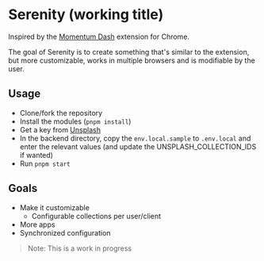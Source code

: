 # Serenity (working title)

Inspired by the [Momentum Dash](https://momentumdash.com/) extension for Chrome.

The goal of Serenity is to create something that&apos;s similar to the extension, but more customizable, works in multiple browsers and is modifiable by the user.

## Usage

- Clone/fork the repository
- Install the modules (`pnpm install`)
- Get a key from [Unsplash](https://unsplash.com)
- In the backend directory, copy the `env.local.sample` to `.env.local` and enter the relevant values (and update the UNSPLASH_COLLECTION_IDS if wanted)
- Run `pnpm start`

## Goals

- Make it customizable
    - Configurable collections per user/client
- More apps
- Synchronized configuration

> Note: This is a work in progress
